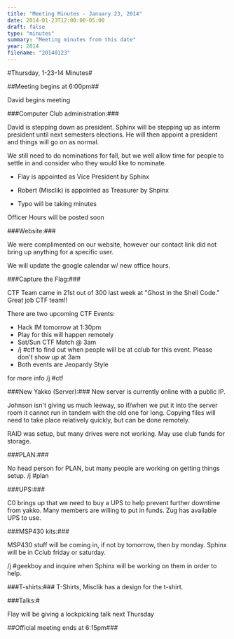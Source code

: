 ```yaml
---
title: "Meeting Minutes - January 23, 2014"
date: 2014-01-23T12:00:00-05:00
draft: false
type: "minutes"
summary: "Meeting minutes from this date"
year: 2014
filename: "20140123"
---
```


#Thursday, 1-23-14 Minutes#

##Meeting begins at 6:00pm##

David begins meeting

###Computer Club administration:###

David is stepping down as president.  Sphinx will be stepping up as interm president until next semesters elections.  He will then appoint a president and things will go on as normal.

We still need to do nominations for fall, but we well allow time for people to settle in and consider who they would like to nominate.

* Flay is appointed as Vice President by Sphinx

* Robert (Misclik) is appointed as Treasurer by Shpinx

* Typo will be taking minutes

Officer Hours will be posted soon

###Website:###

We were complimented on our website, however our contact link did not bring up anything for a specific user.  

We will update the google calendar w/ new office hours.

###Capture the Flag:###

CTF Team came in 21st out of 300 last week at "Ghost in the Shell Code."  Great job CTF team!!

There are two upcoming CTF Events:

* Hack IM tomorrow at 1:30pm
 * Play for this will happen remotely
* Sat/Sun CTF Match @ 3am
 * /j #ctf to find out when people will be at cclub for this event.  Please don't show up at 3am
* Both events are Jeopardy Style

for more info /j #ctf

###New Yakko (Server):###
New server is currently online with a public IP.

Johnson isn't giving us much leeway, so if/when we put it into the server room it cannot run in tandem with the old one for long.  Copying files will need to take place relatively quickly, but can be done remotely.

RAID was setup, but many drives were not working.  May use club funds for storage.  

###PLAN:### 

No head person for PLAN, but many people are working on getting things setup.  /j #plan

###UPS:###

C0 brings up that we need to buy a UPS to help prevent further downtime from yakko.  Many members are willing to put in funds.  Zug has available UPS to use.  

###MSP430 kits:###

MSP430 stuff will be coming in, if not by tomorrow, then by monday.  Sphinx will be in Cclub friday or saturday.

/j #geekboy and inquire when Sphinx will be working on them in order to help.

###T-shirts:###
T-Shirts, Misclik has a design for the t-shirt.

###Talks:#

Flay will be giving a lockpicking talk next Thursday

##Official meeting ends at 6:15pm###
